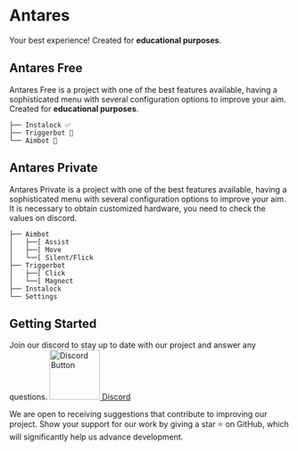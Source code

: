 # Antares

Your best experience!
Created for **educational purposes**.


## Antares Free

Antares Free is a project with one of the best features available, having a sophisticated menu with several configuration options to improve your aim.
Created for **educational purposes**.

```
├── Instalock ✅
├── Triggerbot 🫃
└── Aimbot 🫃
```

## Antares Private

Antares Private is a project with one of the best features available, having a sophisticated menu with several configuration options to improve your aim.
It is necessary to obtain customized hardware, you need to check the values on discord.

```
├── Aimbot
│   ├──[ Assist
│   ├──[ Move
│   └──[ Silent/Flick
├── Triggerbot
│   ├──[ Click
│   └──[ Magnect
├── Instalock
└── Settings
```

## Getting Started

Join our discord to stay up to date with our project and answer any questions.
<a href="https://discord.gg/Z34hwhSPBk">
    <img src="https://www.svgrepo.com/show/353655/discord-icon.svg" alt="Discord Button" width="90" heigth="28"> Discord
</a>

We are open to receiving suggestions that contribute to improving our project. Show your support for our work by giving a star ⭐️ on GitHub, which will significantly help us advance development.
